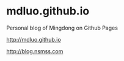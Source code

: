 mdluo.github.io
===============

Personal blog of Mingdong on Github Pages


http://mdluo.github.io


http://blog.nsmss.com
